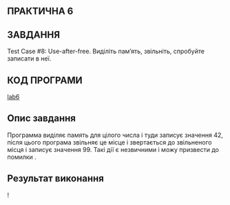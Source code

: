 ## ПРАКТИЧНА 6

## ЗАВДАННЯ 

Test Case #8: Use-after-free. Виділіть памʼять, звільніть, спробуйте записати в неї.

## КОД ПРОГРАМИ
[lab6](lab6.c)

## Опис завдання 

Программа виділяє память для цілого числа і туди записує значення 42, після цього програма звільняє це місце і звертається до звільненого місця і записує значення 99. Такі дії є незвичними і можу призвести до помилки .

##  Результат виконання 
 !
